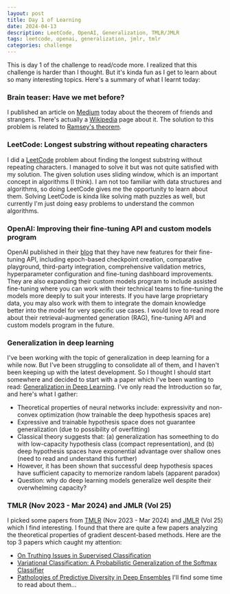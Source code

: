```yaml
---
layout: post
title: Day 1 of Learning
date: 2024-04-13
description: LeetCode, OpenAI, Generalization, TMLR/JMLR
tags: leetcode, openai, generalization, jmlr, tmlr
categories: challenge
---
```


This is day 1 of the challenge to read/code more. I realized that this challenge is harder than I thought. But it's kinda fun as I get to learn about so many interesting topics. Here's a summary of what I learnt today:

### Brain teaser: Have we met before?
I published an article on [Medium](https://medium.com/@shelvia1039/brain-teaser-26-have-we-met-before-cafd776b81d4) today about the theorem of friends and strangers. There's actually a [Wikipedia](https://en.wikipedia.org/wiki/Theorem_on_friends_and_strangers#:~:text=The%20theorem%20on%20friends%20and,blue%20colours%20of%20each%20graph.) page about it. The solution to this problem is related to [Ramsey's theorem](https://en.wikipedia.org/wiki/Ramsey%27s_theorem).

### LeetCode: Longest substring without repeating characters
I did a [LeetCode](https://leetcode.com/problems/longest-substring-without-repeating-characters/description/) problem about finding the longest substring without repeating characters. I managed to solve it but was not quite satisfied with my solution. The given solution uses sliding window, which is an important concept in algorithms (I think). I am not too familiar with data structures and algorithms, so doing LeetCode gives me the opportunity to learn about them. Solving LeetCode is kinda like solving math puzzles as well, but currently I'm just doing easy problems to understand the common algorithms.

### OpenAI: Improving their fine-tuning API and custom models program
OpenAI published in their [blog](https://openai.com/blog/introducing-improvements-to-the-fine-tuning-api-and-expanding-our-custom-models-program) that they have new features for their fine-tuning API, including epoch-based checkpoint creation, comparative playground, third-party integration, comprehensive validation metrics, hyperparameter configuration and fine-tuning dashboard improvements. They are also expanding their custom models program to include assisted fine-tuning where you can work with their technical teams to fine-tuning the models more deeply to suit your interests. If you have large proprietary data, you may also work with them to integrate the domain knowledge better into the model for very specific use cases. I would love to read more about their retrieval-augmented generation (RAG), fine-tuning API and custom models program in the future.

### Generalization in deep learning
I've been working with the topic of generalization in deep learning for a while now. But I've been struggling to consolidate all of them, and I haven't been keeping up with the latest development. So I thought I should start somewhere and decided to start with a paper which I've been wanting to read: [Generalization in Deep Learning](https://arxiv.org/pdf/1710.05468.pdf). I've only read the Introduction so far, and here's what I gather:
- Theoretical properties of neural networks include: expressivity and non-convex optimization (how trainable the deep hypothesis spaces are)
- Expressive and trainable hypothesis space does not guarantee generalization (due to possibility of overfitting)
- Classical theory suggests that: (a) generalization has someething to do with low-capacity hypothesis class (compact representation), and (b) deep hypothesis spaces have exponential advantage over shallow ones (need to read and understand this further)
- However, it has been shown that successful deep hypothesis spaces have sufficient capacity to memorize random labels (apparent paradox)
- Question: why do deep learning models generalize well despite their overwhelming capacity?

### TMLR (Nov 2023 - Mar 2024) and JMLR (Vol 25)
I picked some papers from [TMLR](https://jmlr.org/tmlr/papers/) (Nov 2023 - Mar 2024) and [JMLR](https://jmlr.org/papers/v25/) (Vol 25) which I find interesting. I found that there are quite a few papers analyzing the theoretical properties of gradient descent-based methods. Here are the top 3 papers which caught my attention:
- [On Truthing Issues in Supervised Classification](https://jmlr.org/papers/volume25/19-301/19-301.pdf)
- [Variational Classification: A Probabilistic Generalization of the Softmax Classifier](https://openreview.net/pdf?id=EWv9XGOpB3)
- [Pathologies of Predictive Diversity in Deep Ensembles](https://openreview.net/pdf?id=TQfQUksaC8)
I'll find some time to read about them...
